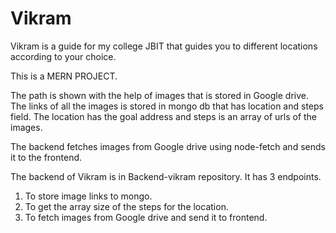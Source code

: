# Vikram

Vikram is a guide for my college JBIT that guides you to different locations according to your choice.

This is a MERN PROJECT.

The path is shown with the help of images that is stored in Google drive. The links of all the images is stored in mongo db that has location and steps field. The location has the goal address and steps is an array of urls of the images.

The backend fetches images from Google drive using node-fetch and sends it to the frontend.

The backend of Vikram is in Backend-vikram repository.
It has 3 endpoints. 
1) To store image links to mongo.
2) To get the array size of the steps for the location.
3) To fetch images from Google drive and send it to frontend.
